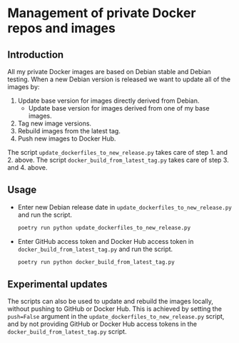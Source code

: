 Management of private Docker repos and images
=============================================

Introduction
------------

All my private Docker images are based on Debian stable and Debian testing.
When a new Debian version is released we want to update all of the images by:

1. Update base version for images directly derived from Debian.
    * Update base version for images derived from one of my base images.
2. Tag new image versions.
3. Rebuild images from the latest tag.
4. Push new images to Docker Hub.

The script `update_dockerfiles_to_new_release.py` takes care of step 1. and 2. above.
The script `docker_build_from_latest_tag.py` takes care of step 3. and 4.
above.

Usage
-----

* Enter new Debian release date in `update_dockerfiles_to_new_release.py` and
  run the script.

    ```sh
    poetry run python update_dockerfiles_to_new_release.py
    ```

* Enter GitHub access token and Docker Hub access token in
  `docker_build_from_latest_tag.py` and run the script.

    ```sh
    poetry run python docker_build_from_latest_tag.py
    ```

Experimental updates
--------------------

The scripts can also be used to update and rebuild the images locally, without
pushing to GitHub or Docker Hub. This is achieved by setting the `push=False`
argument in the `update_dockerfiles_to_new_release.py` script, and by not
providing GitHub or Docker Hub access tokens in the
`docker_build_from_latest_tag.py` script.
